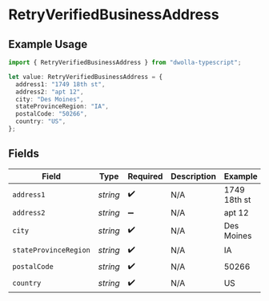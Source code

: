# RetryVerifiedBusinessAddress

## Example Usage

```typescript
import { RetryVerifiedBusinessAddress } from "dwolla-typescript";

let value: RetryVerifiedBusinessAddress = {
  address1: "1749 18th st",
  address2: "apt 12",
  city: "Des Moines",
  stateProvinceRegion: "IA",
  postalCode: "50266",
  country: "US",
};
```

## Fields

| Field                 | Type                  | Required              | Description           | Example               |
| --------------------- | --------------------- | --------------------- | --------------------- | --------------------- |
| `address1`            | *string*              | :heavy_check_mark:    | N/A                   | 1749 18th st          |
| `address2`            | *string*              | :heavy_minus_sign:    | N/A                   | apt 12                |
| `city`                | *string*              | :heavy_check_mark:    | N/A                   | Des Moines            |
| `stateProvinceRegion` | *string*              | :heavy_check_mark:    | N/A                   | IA                    |
| `postalCode`          | *string*              | :heavy_check_mark:    | N/A                   | 50266                 |
| `country`             | *string*              | :heavy_check_mark:    | N/A                   | US                    |